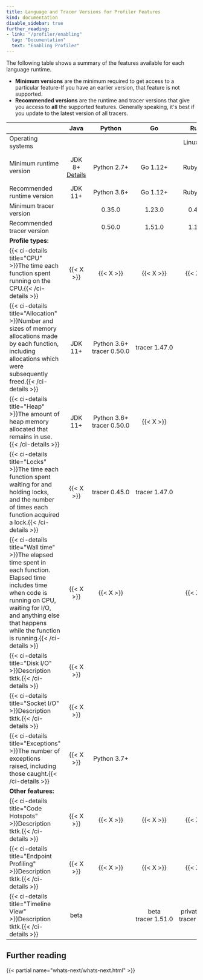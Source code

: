 ```yaml
---
title: Language and Tracer Versions for Profiler Features
kind: documentation
disable_sidebar: true
further_reading:
- link: "/profiler/enabling"
  tag: "Documentation"
  text: "Enabling Profiler"
---
```


The following table shows a summary of the features available for each language runtime. 
- **Minimum versions** are the minimum required to get access to a particular feature-If you have an earlier version, that feature is not supported. 
- **Recommended versions** are the runtime and tracer versions that give you access to **all** the supported features. Generally speaking, it's best if you update to the latest version of all tracers.

|                                   |   Java  | Python  |      Go      |  Ruby |   Node.js  |  .NET   |   PHP  | Rust/C/C++ |
|-----------------------------------|:-------:|:-------:|:------------:|:------:|:---------:|:-------:|:------:|:----------:|
| Operating systems                 | | | | Linux only | | | CentOS&nbsp;7+ | Linux&nbsp;v4.17+ |
| Minimum runtime version | JDK 8+ [Details][1] | Python&nbsp;2.7+ | Go 1.12+ | Ruby 2.3+ | Node 14+ | .NET&nbsp;Core&nbsp;2.1+, .NET&nbsp;5+, .NET&nbsp;Framework&nbsp;4.6.1+ [Details][2] | PHP 7.1+ [Details][3] |  |
| Recommended runtime version | JDK 11+ | Python 3.6+ | Go 1.12+ | Ruby 2.3+ | Node 14+ | .NET 6+ | PHP 7.1+ | |
| Minimum tracer version   | | 0.35.0 | 1.23.0 | 0.48.0 | 0.23.0 | 2.7.0| | |
| Recommended tracer version |    | 0.50.0  | 1.51.0 | 1.15.0 | 2.12.0 | 2.31.0  | 0.92.0 | |
| **Profile types:** |
| {{< ci-details title="CPU" >}}The time each function spent running on the CPU.{{< /ci-details >}}   | {{< X >}} | {{< X >}} | {{< X >}} | {{< X >}} | private&nbsp;beta<br>tracer&nbsp;2.12.0 | tracer&nbsp;2.15.0 | {{< X >}} | beta<br>tracer&nbsp;0.1.0 |
| {{< ci-details title="Allocation" >}}Number and sizes of memory allocations made by each function, including allocations which were subsequently freed.{{< /ci-details >}}   | JDK 11+ | Python 3.6+<br>tracer&nbsp;0.50.0 | tracer&nbsp;1.47.0 |      |       | beta, .NET 6+<br>tracer&nbsp;2.18.0 | tracer&nbsp;0.88.0 | beta<br>tracer&nbsp;0.9.3 |
| {{< ci-details title="Heap" >}}The amount of heap memory allocated that remains in use.{{< /ci-details >}}   | JDK 11+ | Python 3.6+<br> tracer&nbsp;0.50.0 | {{< X >}} |      | {{< X >}} | beta, .NET 6+<br>tracer&nbsp;2.22.0 |       | beta<br>tracer&nbsp;0.15.0 |
| {{< ci-details title="Locks" >}}The time each function spent waiting for and holding locks, and the number of times each function acquired a lock.{{< /ci-details >}}   | {{< X >}} | tracer&nbsp;0.45.0 | tracer&nbsp;1.47.0 |      |       | .NET 6+<br>tracer&nbsp;2.31.0 |       |      |
| {{< ci-details title="Wall time" >}}The elapsed time spent in each function. Elapsed time includes time when code is running on CPU, waiting for I/O, and anything else that happens while the function is running.{{< /ci-details >}}   | {{< X >}} | {{< X >}} |       | {{< X >}} | {{< X >}} | {{< X >}} | {{< X >}} |       |
| {{< ci-details title="Disk I/O" >}}Description tktk.{{< /ci-details >}}   | {{< X >}} |       |       |       |       |       |       |       |
| {{< ci-details title="Socket I/O" >}}Description tktk.{{< /ci-details >}}   | {{< X >}} |       |       |       |       |       |       |       |
| {{< ci-details title="Exceptions" >}}The number of exceptions raised, including those caught.{{< /ci-details >}}   | {{< X >}} | Python 3.7+ |       |       |       | .NET 5+<br>tracer&nbsp;2.31.0 |  beta<br>tracer&nbsp;0.92.0  |       |
| **Other features:** |
| {{< ci-details title="Code Hotspots" >}}Description tktk.{{< /ci-details >}}   | {{< X >}} | {{< X >}} | {{< X >}} | {{< X >}} | private&nbsp;beta | {{< X >}} | tracer&nbsp;0.71.0 |      |
| {{< ci-details title="Endpoint Profiling" >}}Description tktk.{{< /ci-details >}}   | {{< X >}} | {{< X >}} | {{< X >}} | {{< X >}} | private&nbsp;beta | tracer&nbsp;2.15.0 | tracer&nbsp;0.79.0 |      |
| {{< ci-details title="Timeline View" >}}Description tktk.{{< /ci-details >}}   | beta |       | beta<br>tracer&nbsp;1.51.0 | private&nbsp;beta<br>tracer&nbsp;1.15.0 |       | beta<br>tracer&nbsp;2.30.0 | beta<br>tracer&nbsp;0.89.0 |      |

## Further reading

{{< partial name="whats-next/whats-next.html" >}}

[1]: /profiler/enabling/java/
[2]: /profiler/enabling/dotnet/
[3]: /profiler/enabling/php/